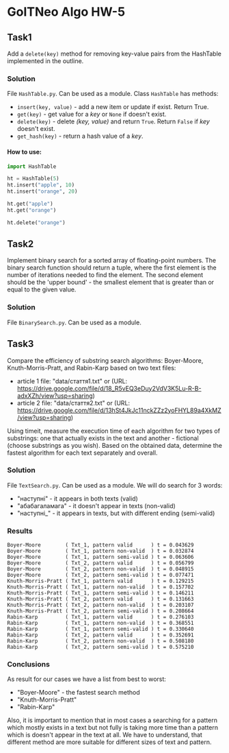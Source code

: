# GoITNeo Algo HW-5

## Task1
Add a ```delete(key)``` method for removing key-value pairs from the HashTable implemented in the outline.

### Solution
File ```HashTable.py```. Can be used as a module.
Class ```HashTable``` has methods:
 - ```insert(key, value)``` - add a new item or update if exist. Return True.
 - ```get(key)``` - get value for a *key* or ```None``` if doesn't exist.
 - ```delete(key)``` - delete *(key, value)* and return ```True```. Return ```False``` if *key* doesn't exist.
 - ```get_hash(key)``` - return a hash value of a *key*.

#### How to use:
```python
import HashTable

ht = HashTable(5)
ht.insert("apple", 10)
ht.insert("orange", 20)

ht.get("apple")
ht.get("orange")

ht.delete("orange")
```

## Task2
Implement binary search for a sorted array of floating-point numbers. The binary search function should return a tuple, where the first element is the number of iterations needed to find the element. The second element should be the 'upper bound' - the smallest element that is greater than or equal to the given value.

### Solution
File ```BinarySearch.py```. Can be used as a module.

## Task3
Compare the efficiency of substring search algorithms: Boyer-Moore, Knuth-Morris-Pratt, and Rabin-Karp based on two text files:
 - article 1 file: "data/стаття1.txt" or (URL: https://drive.google.com/file/d/18_R5vEQ3eDuy2VdV3K5Lu-R-B-adxXZh/view?usp=sharing)
 - article 2 file: "data/стаття2.txt" or (URL: https://drive.google.com/file/d/13hSt4JkJc11nckZZz2yoFHYL89a4XkMZ/view?usp=sharing)

Using timeit, measure the execution time of each algorithm for two types of substrings: one that actually exists in the text and another - fictional (choose substrings as you wish). Based on the obtained data, determine the fastest algorithm for each text separately and overall.

### Solution
File ```TextSearch.py```. Can be used as a module.
We will do search for 3 words:
 - "наступні" - it appears in both texts (valid)
 - "абабагаламага" - it doesn't appear in texts (non-valid)
 - "наступні_" - it appears in texts, but with different ending (semi-valid)

### Results
```
Boyer-Moore        ( Txt_1, pattern valid      ) t = 0.043629
Boyer-Moore        ( Txt_1, pattern non-valid  ) t = 0.032874
Boyer-Moore        ( Txt_1, pattern semi-valid ) t = 0.063606
Boyer-Moore        ( Txt_2, pattern valid      ) t = 0.056799
Boyer-Moore        ( Txt_2, pattern non-valid  ) t = 0.048915
Boyer-Moore        ( Txt_2, pattern semi-valid ) t = 0.077471
Knuth-Morris-Pratt ( Txt_1, pattern valid      ) t = 0.129215
Knuth-Morris-Pratt ( Txt_1, pattern non-valid  ) t = 0.157702
Knuth-Morris-Pratt ( Txt_1, pattern semi-valid ) t = 0.146211
Knuth-Morris-Pratt ( Txt_2, pattern valid      ) t = 0.131663
Knuth-Morris-Pratt ( Txt_2, pattern non-valid  ) t = 0.203107
Knuth-Morris-Pratt ( Txt_2, pattern semi-valid ) t = 0.208664
Rabin-Karp         ( Txt_1, pattern valid      ) t = 0.276103
Rabin-Karp         ( Txt_1, pattern non-valid  ) t = 0.368551
Rabin-Karp         ( Txt_1, pattern semi-valid ) t = 0.330640
Rabin-Karp         ( Txt_2, pattern valid      ) t = 0.352691
Rabin-Karp         ( Txt_2, pattern non-valid  ) t = 0.508180
Rabin-Karp         ( Txt_2, pattern semi-valid ) t = 0.575210
```

### Conclusions
As result for our cases we have a list from best to worst:
 - "Boyer-Moore" - the fastest search method
 - "Knuth-Morris-Pratt"
 - "Rabin-Karp"

Also, it is important to mention that in most cases a searching for a pattern which mostly exists in a text but not fully is taking more time than a pattern which is doesn't appear in the text at all.
We have to understand, that different method are more suitable for different sizes of text and pattern.
